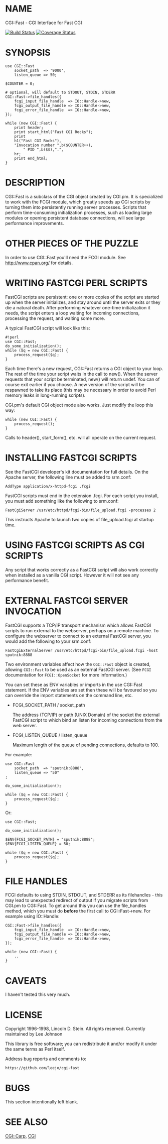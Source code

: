 # NAME

CGI::Fast - CGI Interface for Fast CGI

<div>

</div>

<a href='https://travis-ci.org/leejo/cgi-fast?branch=master'><img src='https://travis-ci.org/leejo/cgi-fast?branch=master' alt='Build Status' /></a>
<a href='https://coveralls.io/r/leejo/cgi-fast?branch=master'><img src='https://coveralls.io/repos/leejo/cgi-fast/badge.png?branch=master' alt='Coverage Status' /></a>

# SYNOPSIS

    use CGI::Fast
        socket_path  => '9000',
        listen_queue => 50;

    $COUNTER = 0;

    # optional, will default to STDOUT, STDIN, STDERR
    CGI::Fast->file_handles({
        fcgi_input_file_handle  => IO::Handle->new,
        fcgi_output_file_handle => IO::Handle->new,
        fcgi_error_file_handle  => IO::Handle->new,
    });

    while (new CGI::Fast) {
        print header;
        print start_html("Fast CGI Rocks");
        print
        h1("Fast CGI Rocks"),
        "Invocation number ",b($COUNTER++),
            " PID ",b($$),".",
        hr;
        print end_html;
    }

# DESCRIPTION

CGI::Fast is a subclass of the CGI object created by CGI.pm.  It is
specialized to work with the FCGI module, which greatly speeds up CGI
scripts by turning them into persistently running server processes.
Scripts that perform time-consuming initialization processes, such as
loading large modules or opening persistent database connections, will
see large performance improvements.

# OTHER PIECES OF THE PUZZLE

In order to use CGI::Fast you'll need the FCGI module.  See
http://www.cpan.org/ for details.

# WRITING FASTCGI PERL SCRIPTS

FastCGI scripts are persistent: one or more copies of the script
are started up when the server initializes, and stay around until
the server exits or they die a natural death.  After performing
whatever one-time initialization it needs, the script enters a
loop waiting for incoming connections, processing the request, and
waiting some more.

A typical FastCGI script will look like this:

    #!perl
    use CGI::Fast;
    do_some_initialization();
    while ($q = new CGI::Fast) {
        process_request($q);
    }

Each time there's a new request, CGI::Fast returns a
CGI object to your loop.  The rest of the time your script
waits in the call to new().  When the server requests that
your script be terminated, new() will return undef.  You can
of course exit earlier if you choose.  A new version of the
script will be respawned to take its place (this may be
necessary in order to avoid Perl memory leaks in long-running
scripts).

CGI.pm's default CGI object mode also works.  Just modify the loop
this way:

    while (new CGI::Fast) {
        process_request();
    }

Calls to header(), start\_form(), etc. will all operate on the
current request.

# INSTALLING FASTCGI SCRIPTS

See the FastCGI developer's kit documentation for full details.  On
the Apache server, the following line must be added to srm.conf:

    AddType application/x-httpd-fcgi .fcgi

FastCGI scripts must end in the extension .fcgi.  For each script you
install, you must add something like the following to srm.conf:

    FastCgiServer /usr/etc/httpd/fcgi-bin/file_upload.fcgi -processes 2

This instructs Apache to launch two copies of file\_upload.fcgi at
startup time.

# USING FASTCGI SCRIPTS AS CGI SCRIPTS

Any script that works correctly as a FastCGI script will also work
correctly when installed as a vanilla CGI script.  However it will
not see any performance benefit.

# EXTERNAL FASTCGI SERVER INVOCATION

FastCGI supports a TCP/IP transport mechanism which allows FastCGI scripts to run
external to the webserver, perhaps on a remote machine.  To configure the
webserver to connect to an external FastCGI server, you would add the following
to your srm.conf:

    FastCgiExternalServer /usr/etc/httpd/fcgi-bin/file_upload.fcgi -host sputnik:8888

Two environment variables affect how the `CGI::Fast` object is created,
allowing `CGI::Fast` to be used as an external FastCGI server. (See `FCGI`
documentation for `FCGI::OpenSocket` for more information.)

You can set these as ENV variables or imports in the use CGI::Fast statement.
If the ENV variables are set then these will be favoured so you can override
the import statements on the command line, etc.

- FCGI\_SOCKET\_PATH / socket\_path

    The address (TCP/IP) or path (UNIX Domain) of the socket the external FastCGI
    script to which bind an listen for incoming connections from the web server.

- FCGI\_LISTEN\_QUEUE / listen\_queue

    Maximum length of the queue of pending connections, defaults to 100.

For example:

    use CGI::Fast
        socket_path  => "sputnik:8888",
        listen_queue => "50"
    ;

    do_some_initialization();

    while ($q = new CGI::Fast) {
        process_request($q);
    }

Or:

    use CGI::Fast;

    do_some_initialization();

    $ENV{FCGI_SOCKET_PATH} = "sputnik:8888";
    $ENV{FCGI_LISTEN_QUEUE} = 50;

    while ($q = new CGI::Fast) {
        process_request($q);
    }

# FILE HANDLES

FCGI defaults to using STDIN, STDOUT, and STDERR as its filehandles - this
may lead to unexpected redirect of output if you migrate scripts from CGI.pm
to CGI::Fast. To get around this you can use the file\_handles method, which
you must do **before** the first call to CGI::Fast->new. For example using
IO::Handle:

    CGI::Fast->file_handles({
        fcgi_input_file_handle  => IO::Handle->new,
        fcgi_output_file_handle => IO::Handle->new,
        fcgi_error_file_handle  => IO::Handle->new,
    });

    while (new CGI::Fast) {
        ..
    }

# CAVEATS

I haven't tested this very much.

# LICENSE

Copyright 1996-1998, Lincoln D. Stein.  All rights reserved. Currently
maintained by Lee Johnson

This library is free software; you can redistribute it and/or modify
it under the same terms as Perl itself.

Address bug reports and comments to:

    https://github.com/leejo/cgi-fast

# BUGS

This section intentionally left blank.

# SEE ALSO

[CGI::Carp](https://metacpan.org/pod/CGI::Carp), [CGI](https://metacpan.org/pod/CGI)
